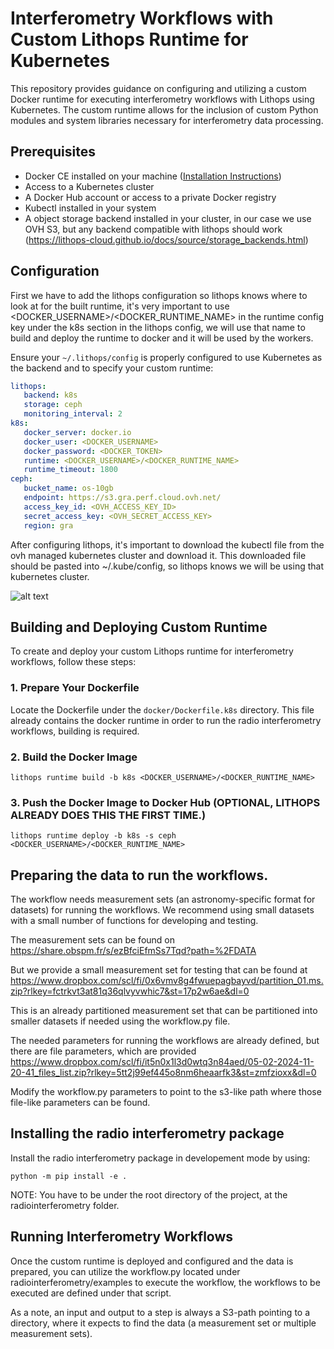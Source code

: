 # Interferometry Workflows with Custom Lithops Runtime for Kubernetes

This repository provides guidance on configuring and utilizing a custom Docker runtime for executing interferometry workflows with Lithops using Kubernetes. The custom runtime allows for the inclusion of custom Python modules and system libraries necessary for interferometry data processing.

## Prerequisites

- Docker CE installed on your machine ([Installation Instructions](https://docs.docker.com/get-docker/))
- Access to a Kubernetes cluster
- A Docker Hub account or access to a private Docker registry
- Kubectl installed in your system
- A object storage backend installed in your cluster, in our case we use OVH S3, but any backend compatible with lithops should work (https://lithops-cloud.github.io/docs/source/storage_backends.html) 

## Configuration
First we have to add the lithops configuration so lithops knows where to look at for the built runtime, it's very important to use <DOCKER_USERNAME>/<DOCKER_RUNTIME_NAME> in the runtime config key under the k8s section in the lithops config, we will use that name to build and deploy the runtime to docker and it will be used by the workers.

Ensure your `~/.lithops/config` is properly configured to use Kubernetes as the backend and to specify your custom runtime:

```yaml
lithops:
   backend: k8s
   storage: ceph
   monitoring_interval: 2
k8s:
   docker_server: docker.io
   docker_user: <DOCKER_USERNAME>
   docker_password: <DOCKER_TOKEN>
   runtime: <DOCKER_USERNAME>/<DOCKER_RUNTIME_NAME>
   runtime_timeout: 1800
ceph:
   bucket_name: os-10gb
   endpoint: https://s3.gra.perf.cloud.ovh.net/
   access_key_id: <OVH_ACCESS_KEY_ID>
   secret_access_key: <OVH_SECRET_ACCESS_KEY>
   region: gra

```

After configuring lithops, it's important to download the kubectl file from the ovh managed kubernetes cluster and download it. This downloaded file should be pasted into ~/.kube/config, so lithops knows we will be using that kubernetes cluster.

![alt text](image.png)


## Building and Deploying Custom Runtime

To create and deploy your custom Lithops runtime for interferometry workflows, follow these steps:

### 1. Prepare Your Dockerfile

Locate the Dockerfile under the `docker/Dockerfile.k8s` directory. This file already contains the docker runtime in order to run the radio interferometry workflows, building is required.

### 2. Build the Docker Image
```
lithops runtime build -b k8s <DOCKER_USERNAME>/<DOCKER_RUNTIME_NAME>
```

### 3. Push the Docker Image to Docker Hub (OPTIONAL, LITHOPS ALREADY DOES THIS THE FIRST TIME.)
```
lithops runtime deploy -b k8s -s ceph <DOCKER_USERNAME>/<DOCKER_RUNTIME_NAME>

```


## Preparing the data to run the workflows.

The workflow needs measurement sets (an astronomy-specific format for datasets) for running the workflows.
We recommend using small datasets with a small number of functions for developing and testing.

The measurement sets can be found on https://share.obspm.fr/s/ezBfciEfmSs7Tqd?path=%2FDATA

But we provide a small measurement set for testing that can be found at https://www.dropbox.com/scl/fi/0x6vmv8g4fwuepagbayvd/partition_01.ms.zip?rlkey=fctrkvt3at81q36qlvyvwhic7&st=17p2w6ae&dl=0

This is an already partitioned measurement set that can be partitioned into smaller datasets if needed using the workflow.py file.

The needed parameters for running the workflows are already defined, but there are file parameters, which are provided https://www.dropbox.com/scl/fi/it5n0x1l3d0wtq3n84aed/05-02-2024-11-20-41_files_list.zip?rlkey=5tt2j99ef445o8nm6heaarfk3&st=zmfzioxx&dl=0

Modify the workflow.py parameters to point to the s3-like path where those file-like parameters can be found.

## Installing the radio interferometry package

Install the radio interferometry package in developement mode by using:

```
python -m pip install -e .
```

NOTE: You have to be under the root directory of the project, at the radiointerferometry folder.
## Running Interferometry Workflows


Once the custom runtime is deployed and configured and the data is prepared, you can utilize the workflow.py located under radiointerferometry/examples to execute the workflow, the workflows to be executed are defined under that script.

As a note, an input and output to a step is always a S3-path pointing to a directory, where it expects to find the data (a measurement set or multiple measurement sets).



